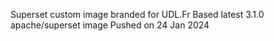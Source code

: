 Superset custom image branded for UDL.Fr 
Based latest 3.1.0 apache/superset image 
Pushed on 24 Jan 2024
